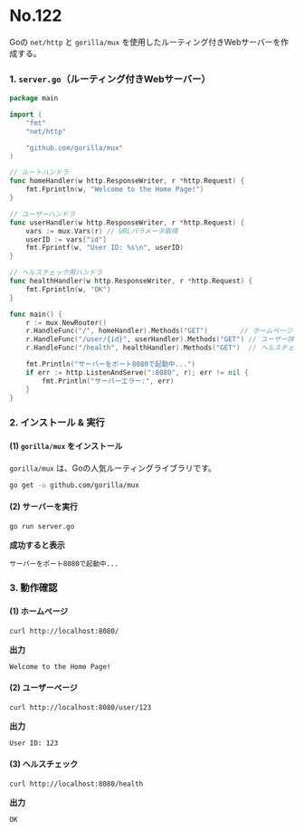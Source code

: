# No.122

Goの `net/http` と `gorilla/mux` を使用したルーティング付きWebサーバーを作成する。

### **1. `server.go`（ルーティング付きWebサーバー）**

```go
package main

import (
    "fmt"
    "net/http"

    "github.com/gorilla/mux"
)

// ルートハンドラ
func homeHandler(w http.ResponseWriter, r *http.Request) {
    fmt.Fprintln(w, "Welcome to the Home Page!")
}

// ユーザーハンドラ
func userHandler(w http.ResponseWriter, r *http.Request) {
    vars := mux.Vars(r) // URLパラメータ取得
    userID := vars["id"]
    fmt.Fprintf(w, "User ID: %s\n", userID)
}

// ヘルスチェック用ハンドラ
func healthHandler(w http.ResponseWriter, r *http.Request) {
    fmt.Fprintln(w, "OK")
}

func main() {
    r := mux.NewRouter()
    r.HandleFunc("/", homeHandler).Methods("GET")        // ホームページ
    r.HandleFunc("/user/{id}", userHandler).Methods("GET") // ユーザー詳細
    r.HandleFunc("/health", healthHandler).Methods("GET")  // ヘルスチェック

    fmt.Println("サーバーをポート8080で起動中...")
    if err := http.ListenAndServe(":8080", r); err != nil {
        fmt.Println("サーバーエラー:", err)
    }
}
```

### **2. インストール & 実行**

#### **(1) `gorilla/mux` をインストール**

`gorilla/mux` は、Goの人気ルーティングライブラリです。

```sh
go get -u github.com/gorilla/mux
```

#### **(2) サーバーを実行**

```sh
go run server.go
```

**成功すると表示**

```
サーバーをポート8080で起動中...
```

### **3. 動作確認**

#### **(1) ホームページ**

```sh
curl http://localhost:8080/
```

**出力**

```
Welcome to the Home Page!
```

#### **(2) ユーザーページ**

```sh
curl http://localhost:8080/user/123
```

**出力**

```
User ID: 123
```

#### **(3) ヘルスチェック**

```sh
curl http://localhost:8080/health
```

**出力**

```
OK
```
